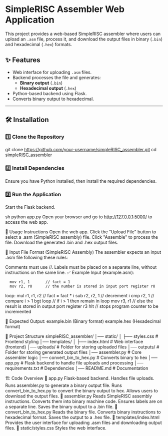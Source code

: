 # SimpleRISC Assembler Web Application

This project provides a web-based SimpleRISC assembler where users can upload an `.asm` file, process it, and download the output files in binary (`.bin`) and hexadecimal (`.hex`) formats.

## ✨ Features
- Web interface for uploading `.asm` files.
- Backend processes the file and generates:
  - **Binary output** (`.bin`)
  - **Hexadecimal output** (`.hex`)
- Python-based backend using Flask.
- Converts binary output to hexadecimal.

---

## 🛠 Installation

### 1️⃣ Clone the Repository

git clone https://github.com/your-username/simpleRISC_assembler.git
cd simpleRISC_assembler

### 2️⃣ Install Dependencies
Ensure you have Python installed, then install the required dependencies.

### 3️⃣ Run the Application
Start the Flask backend.

sh
python app.py
Open your browser and go to http://127.0.0.1:5000/ to access the web app.

🚀 Usage Instructions
Open the web app.
Click the "Upload File" button to select a .asm (SimpleRISC assembly) file.
Click "Assemble" to process the file.
Download the generated .bin and .hex output files.

📄 Input File Format (SimpleRISC Assembly)
The assembler expects an input .asm file following these rules:

Comments must use //.
Labels must be placed on a separate line, without instructions on the same line.
✅ Example Input (example.asm):

      mov r1, 1       // fact = 1
      mov r2, r0      // the number is stored in input port register r0

loop: 
      mul r1, r1, r2  // fact = fact * i
      sub r2, r2, 1   // decrement i
      cmp r2, 1       // compare i > 1
      bgt loop        // if i > 1 then remain in loop
      mov r3, r1      // else the result is stored in output port register r3
      hlt            // stops program counter to be incremented

🎯 Expected Output:
example.bin (Binary format)
example.hex (Hexadecimal format)

📂 Project Structure
simpleRISC_assembler/
│── static/
│   ├── styles.css         # Frontend styling
│── templates/
│   ├── index.html         # Web interface (frontend)
│── uploads/               # Folder for storing uploaded files
│── outputs/               # Folder for storing generated output files
│── assembler.py           # Core assembler logic
│── convert_bin_to_hex.py  # Converts binary to hex
│── app.py                 # Flask backend to handle file uploads and processing
│── requirements.txt       # Dependencies
│── README.md              # Documentation

🏗 Code Overview
🔹 app.py
Flask-based backend.
Handles file uploads.
Runs assembler.py to generate a binary output file.
Runs convert_bin_to_hex.py to convert the binary output to hex.
Allows users to download the output files.
🔹 assembler.py
Reads SimpleRISC assembly instructions.
Converts them into binary machine code.
Ensures labels are on a separate line.
Saves the binary output to a .bin file.
🔹 convert_bin_to_hex.py
Reads the binary file.
Converts binary instructions to hexadecimal format.
Saves the output to a .hex file.
🔹 templates/index.html
Provides the user interface for uploading .asm files and downloading output files.
🔹 static/styles.css
Styles the web interface.

